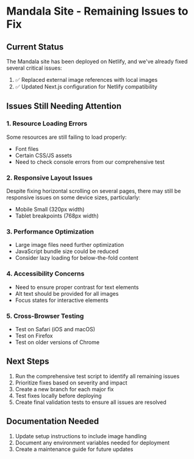 # Mandala Site - Remaining Issues to Fix

## Current Status

The Mandala site has been deployed on Netlify, and we've already fixed several critical issues:

1. ✅ Replaced external image references with local images
2. ✅ Updated Next.js configuration for Netlify compatibility

## Issues Still Needing Attention

### 1. Resource Loading Errors
Some resources are still failing to load properly:
- Font files
- Certain CSS/JS assets
- Need to check console errors from our comprehensive test

### 2. Responsive Layout Issues
Despite fixing horizontal scrolling on several pages, there may still be responsive issues on some device sizes, particularly:
- Mobile Small (320px width)
- Tablet breakpoints (768px width)

### 3. Performance Optimization
- Large image files need further optimization
- JavaScript bundle size could be reduced
- Consider lazy loading for below-the-fold content

### 4. Accessibility Concerns
- Need to ensure proper contrast for text elements
- Alt text should be provided for all images
- Focus states for interactive elements

### 5. Cross-Browser Testing
- Test on Safari (iOS and macOS)
- Test on Firefox
- Test on older versions of Chrome

## Next Steps

1. Run the comprehensive test script to identify all remaining issues
2. Prioritize fixes based on severity and impact
3. Create a new branch for each major fix
4. Test fixes locally before deploying
5. Create final validation tests to ensure all issues are resolved

## Documentation Needed

1. Update setup instructions to include image handling
2. Document any environment variables needed for deployment
3. Create a maintenance guide for future updates 
